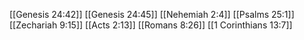 [[Genesis 24:42]]
[[Genesis 24:45]]
[[Nehemiah 2:4]]
[[Psalms 25:1]]
[[Zechariah 9:15]]
[[Acts 2:13]]
[[Romans 8:26]]
[[1 Corinthians 13:7]]
